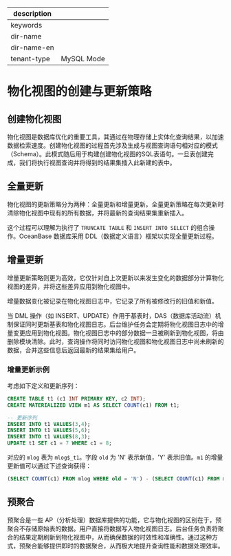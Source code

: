 |description||
|---|---|
|keywords||
|dir-name||
|dir-name-en||
|tenant-type|MySQL Mode|

# 物化视图的创建与更新策略

## 创建物化视图

物化视图是数据库优化的重要工具，其通过在物理存储上实体化查询结果，以加速数据检索速度。创建物化视图的过程首先涉及生成与视图查询语句相对应的模式（Schema）。此模式随后用于构建创建物化视图的SQL表语句。一旦表创建完成，我们将执行视图查询并将得到的结果集插入此新建的表中。

## 全量更新

物化视图的更新策略分为两种：全量更新和增量更新。全量更新策略在每次更新时清除物化视图中现有的所有数据，并将最新的查询结果集重新插入。

这个过程可以理解为执行了 `TRUNCATE TABLE` 和 `INSERT INTO SELECT` 的组合操作。OceanBase 数据库采用 DDL（数据定义语言）框架以实现全量更新过程。

## 增量更新

增量更新策略则更为高效，它仅针对自上次更新以来发生变化的数据部分计算物化视图的差异，并将这些差异应用到物化视图中。

增量数据变化被记录在物化视图日志中，它记录了所有被修改行的旧值和新值。

当 DML 操作（如 INSERT、UPDATE）作用于基表时，DAS（数据库活动流）机制保证同时更新基表和物化视图日志。后台维护任务会定期将物化视图日志中的增量变更应用到物化视图。物化视图日志中的部分数据一旦被刷新到物化视图，将由删除模块清除。此时，查询操作将同时访问物化视图和物化视图日志中尚未刷新的数据，合并这些信息后返回最新的结果集给用户。

### 增量更新示例

考虑如下定义和更新序列：

```sql
CREATE TABLE t1 (c1 INT PRIMARY KEY, c2 INT);
CREATE MATERIALIZED VIEW m1 AS SELECT COUNT(c1) FROM t1;

-- 更新序列
INSERT INTO t1 VALUES(3,4);
INSERT INTO t1 VALUES(5,6);
INSERT INTO t1 VALUES(8,3);
UPDATE t1 SET c1 = 7 WHERE c1 = 8;
```

对应的 `mlog` 表为 `mlog$_t1`。字段 `old` 为 'N' 表示新值，'Y' 表示旧值。`m1` 的增量更新值可以通过下述查询获得：

```sql
(SELECT COUNT(c1) FROM mlog WHERE old = 'N') - (SELECT COUNT(c1) FROM mlog WHERE old = 'Y')
```

## 预聚合

预聚合是一些 AP（分析处理）数据库提供的功能，它与物化视图的区别在于，预聚合不存储原始表的数据。用户直接将数据写入物化视图日志。后台任务负责将聚合的结果定期刷新到物化视图中，从而确保数据的时效性和准确性。通过这种方式，预聚合能够提供即时的数据聚合，从而极大地提升查询性能和数据处理效率。
